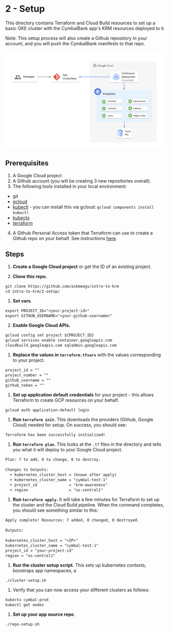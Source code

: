 # 2 - Setup 

This directory contains Terraform and Cloud Build resources to set up a basic GKE cluster with the CymbalBank app's KRM resources deployed to it. 

Note: This setup process will also create a Github repository in your account, and you will push the CymbalBank manifests to that repo.

![screenshot1](screenshots/arch.png)

## Prerequisites 

1. A Google Cloud project 
2. A Github account (you will be creating 3 new repositories overall). 
3. The following tools installed in your local environment: 
- git
- [gcloud](https://cloud.google.com/sdk/docs/install)
- [kubectl](https://cloud.google.com/sdk/gcloud/reference/components/install) - you can install this via gcloud: `gcloud components install kubectl`
- [kubectx](https://github.com/ahmetb/kubectx#installation)
- [terraform](https://learn.hashicorp.com/tutorials/terraform/install-cli) 

4. A Github Personal Access token that Terraform can use to create a Github repo on your behalf. See instructions [here](https://docs.github.com/en/github/authenticating-to-github/creating-a-personal-access-token). 

## Steps 

1. **Create a Google Cloud project** or get the ID of an existing project.

1. **Clone this repo.**

```
git clone https://github.com/askmeegs/intro-to-krm
cd intro-to-krm/2-setup/ 
```

1. **Set vars**. 

```
export PROJECT_ID="<your-project-id>" 
export GITHUB_USERNAME="<your-github-username>"
```

2. **Enable Google Cloud APIs.**  

```
gcloud config set project ${PROJECT_ID}
gcloud services enable container.googleapis.com cloudbuild.googleapis.com sqladmin.googleapis.com

```

1. **Replace the values in `terraform.tfvars`** with the values corresponding to your project. 

```
project_id = ""
project_number = ""
github_username = ""
github_token = ""
```

1. **Set up application default credentials** for your project - this allows Terraform to create GCP resources on your behalf. 

```
gcloud auth application-default login
```

1. **Run `terraform init`.** This downloads the providers (Github, Google Cloud) needed for setup. On success, you should see: 

```
Terraform has been successfully initialized!
```

1. **Run `terraform plan`.** This looks at the `.tf` files in the directory and tells you what it will deploy to your Google Cloud project. 

```
Plan: 7 to add, 0 to change, 0 to destroy.

Changes to Outputs:
  + kubernetes_cluster_host = (known after apply)
  + kubernetes_cluster_name = "cymbal-test-1"
  + project_id              = "krm-awareness"
  + region                  = "us-central1"
```

1. **Run `terraform apply`.** It will take a few minutes for Terraform to set up the cluster and the Cloud Build pipeline. When the command completes, you should see something similar to this: 

```
Apply complete! Resources: 7 added, 0 changed, 0 destroyed.

Outputs:

kubernetes_cluster_host = "<IP>"
kubernetes_cluster_name = "cymbal-test-1"
project_id = "your-project-id"
region = "us-central1"
```


1. **Run the cluster setup script.** This sets up kubernetes contexts, boostraps app namespaces, a

```
./cluster-setup.sh
```

1. Verify that you can now access your different clusters as follows: 

```
kubectx cymbal-prod 
kubectl get nodes
```

1. **Set up your app source repo**. 

```
./repo-setup.sh 
```